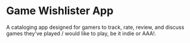 # Game Wishlister App
A cataloging app designed for gamers to track, rate, review, and discuss games they've played / would like to play, be it indie or AAA!.
